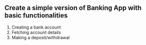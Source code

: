 <h2>Create a simple version of Banking App with basic functionalities</h2>

<ol>
  <li>Creating a bank account</li>
  <li>Fetching account details</li>
  <li>Making a deposit/withdrawal</li>
</ol>
